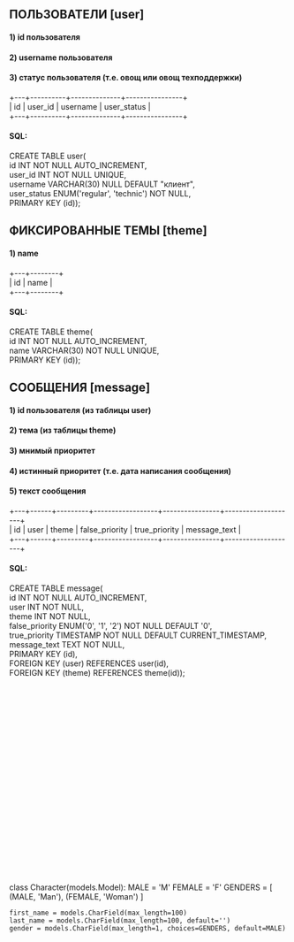 ## ПОЛЬЗОВАТЕЛИ [user]
#### 1) id пользователя
#### 2) username пользователя
#### 3) статус пользователя (т.е. овощ или овощ техподдержки)
+---+----------+--------------+----------------+ <br> 
| id | user_id | username | user_status | <br>
+---+----------+--------------+----------------+ <br>
#### SQL:
CREATE TABLE user( <br>
id INT NOT NULL AUTO_INCREMENT, <br>
user_id INT NOT NULL UNIQUE, <br>
username VARCHAR(30) NULL DEFAULT "клиент", <br>
user_status ENUM('regular', 'technic') NOT NULL, <br>
PRIMARY KEY (id));


## ФИКСИРОВАННЫЕ ТЕМЫ [theme]
#### 1) name
+---+--------+ <br>
| id | name | <br>
+---+--------+
#### SQL:
CREATE TABLE theme( <br>
id INT NOT NULL AUTO_INCREMENT, <br>
name VARCHAR(30) NOT NULL UNIQUE, <br>
PRIMARY KEY (id));


## СООБЩЕНИЯ [message]
#### 1) id пользователя (из таблицы user)
#### 2) тема (из таблицы theme)
#### 3) мнимый приоритет
#### 4) истинный приоритет (т.е. дата написания сообщения) 
#### 5) текст сообщения
+---+------+---------+------------------+----------------+--------------------+ <br> 
| id | user | theme | false_priority | true_priority | message_text | <br>
+---+------+---------+------------------+----------------+--------------------+ 
#### SQL:
CREATE TABLE message( <br>
id INT NOT NULL AUTO_INCREMENT, <br>
user INT NOT NULL, <br>
theme INT NOT NULL, <br>
false_priority ENUM('0', '1', '2') NOT NULL DEFAULT '0', <br>
true_priority TIMESTAMP NOT NULL DEFAULT CURRENT_TIMESTAMP, <br>
message_text TEXT NOT NULL, <br>
PRIMARY KEY (id), <br>
FOREIGN KEY (user) REFERENCES user(id), <br>
FOREIGN KEY (theme) REFERENCES theme(id));







<br><br><br><br><br><br><br><br><br><br><br><br><br><br><br><br><br><br><br><br><br>
class Character(models.Model):
    MALE = 'M'
    FEMALE = 'F'
    GENDERS = [
        (MALE, 'Man'),
        (FEMALE, 'Woman')
    ]

    first_name = models.CharField(max_length=100)
    last_name = models.CharField(max_length=100, default='')
    gender = models.CharField(max_length=1, choices=GENDERS, default=MALE)
